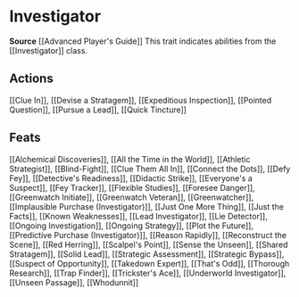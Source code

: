 ﻿---
id: '318'
name: Investigator
rarity: Common
source: '[[DATABASE/source/Advanced Player''s Guide|Advanced Player''s Guide]]'
trait:
- Investigator
type: Trait

---
# Investigator

**Source** [[Advanced Player's Guide]] 
This trait indicates abilities from the [[Investigator]] class.

## Actions

[[Clue In]], [[Devise a Stratagem]], [[Expeditious Inspection]], [[Pointed Question]], [[Pursue a Lead]], [[Quick Tincture]]

## Feats

[[Alchemical Discoveries]], [[All the Time in the World]], [[Athletic Strategist]], [[Blind-Fight]], [[Clue Them All In]], [[Connect the Dots]], [[Defy Fey]], [[Detective's Readiness]], [[Didactic Strike]], [[Everyone's a Suspect]], [[Fey Tracker]], [[Flexible Studies]], [[Foresee Danger]], [[Greenwatch Initiate]], [[Greenwatch Veteran]], [[Greenwatcher]], [[Implausible Purchase (Investigator)]], [[Just One More Thing]], [[Just the Facts]], [[Known Weaknesses]], [[Lead Investigator]], [[Lie Detector]], [[Ongoing Investigation]], [[Ongoing Strategy]], [[Plot the Future]], [[Predictive Purchase (Investigator)]], [[Reason Rapidly]], [[Reconstruct the Scene]], [[Red Herring]], [[Scalpel's Point]], [[Sense the Unseen]], [[Shared Stratagem]], [[Solid Lead]], [[Strategic Assessment]], [[Strategic Bypass]], [[Suspect of Opportunity]], [[Takedown Expert]], [[That's Odd]], [[Thorough Research]], [[Trap Finder]], [[Trickster's Ace]], [[Underworld Investigator]], [[Unseen Passage]], [[Whodunnit]]